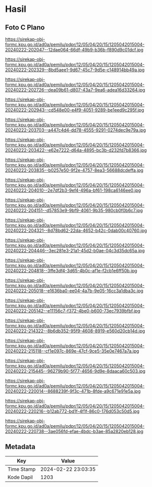# Hasil

## Foto C Plano

https://sirekap-obj-formc.kpu.go.id/ad0a/pemilu/pdpr/12/05/04/20/15/1205042015004-20240222-202047--12dae064-66df-49b9-b36b-f890d9c01dcf.jpg

https://sirekap-obj-formc.kpu.go.id/ad0a/pemilu/pdpr/12/05/04/20/15/1205042015004-20240222-202329--8bd5aee1-9d67-45c7-9d5e-c148914bb49a.jpg

https://sirekap-obj-formc.kpu.go.id/ad0a/pemilu/pdpr/12/05/04/20/15/1205042015004-20240222-202726--dea09b61-d807-43a7-9ea6-adea16d33264.jpg

https://sirekap-obj-formc.kpu.go.id/ad0a/pemilu/pdpr/12/05/04/20/15/1205042015004-20240222-202943--cd548e00-e4f9-4051-9289-be1eed9c295f.jpg

https://sirekap-obj-formc.kpu.go.id/ad0a/pemilu/pdpr/12/05/04/20/15/1205042015004-20240222-203703--a447c4d4-dd78-4555-9291-0274dec9e79a.jpg

https://sirekap-obj-formc.kpu.go.id/ad0a/pemilu/pdpr/12/05/04/20/15/1205042015004-20240222-203422--e62e7222-d64a-4895-bc3b-d232fd7b8366.jpg

https://sirekap-obj-formc.kpu.go.id/ad0a/pemilu/pdpr/12/05/04/20/15/1205042015004-20240222-203835--b0257e50-9f2e-4757-8ea3-56688dcdeffa.jpg

https://sirekap-obj-formc.kpu.go.id/ad0a/pemilu/pdpr/12/05/04/20/15/1205042015004-20240222-204010--2e7df2b3-9ef4-496a-bf61-198ca6146ee0.jpg

https://sirekap-obj-formc.kpu.go.id/ad0a/pemilu/pdpr/12/05/04/20/15/1205042015004-20240222-204151--d57853e9-9bf9-4061-9b35-980cb0f0b6c7.jpg

https://sirekap-obj-formc.kpu.go.id/ad0a/pemilu/pdpr/12/05/04/20/15/1205042015004-20240222-204321--8d78bd62-22da-4652-b42c-0dab00c40760.jpg

https://sirekap-obj-formc.kpu.go.id/ad0a/pemilu/pdpr/12/05/04/20/15/1205042015004-20240222-204446--3ec281e3-21a1-45d2-b0ae-04c3d35dc65a.jpg

https://sirekap-obj-formc.kpu.go.id/ad0a/pemilu/pdpr/12/05/04/20/15/1205042015004-20240222-204818--3ffe3df4-3d65-4b0c-af1e-f2cb1e6ff50b.jpg

https://sirekap-obj-formc.kpu.go.id/ad0a/pemilu/pdpr/12/05/04/20/15/1205042015004-20240222-205018--e1636ba0-ee04-4a7b-9e05-16cc3a1dba3c.jpg

https://sirekap-obj-formc.kpu.go.id/ad0a/pemilu/pdpr/12/05/04/20/15/1205042015004-20240222-205142--e11156c7-f372-4be0-b600-73ec7939bfbf.jpg

https://sirekap-obj-formc.kpu.go.id/ad0a/pemilu/pdpr/12/05/04/20/15/1205042015004-20240222-214322--8b6db352-95f9-4608-8919-e560d20cb14d.jpg

https://sirekap-obj-formc.kpu.go.id/ad0a/pemilu/pdpr/12/05/04/20/15/1205042015004-20240222-215118--cf1e097c-869e-47cf-9ce5-35e0e7467a7a.jpg

https://sirekap-obj-formc.kpu.go.id/ad0a/pemilu/pdpr/12/05/04/20/15/1205042015004-20240222-215445--96279b90-5f77-4656-9d9e-8daaca60c503.jpg

https://sirekap-obj-formc.kpu.go.id/ad0a/pemilu/pdpr/12/05/04/20/15/1205042015004-20240222-220014--8688239f-9f3c-471b-8fde-a9c671e91e5a.jpg

https://sirekap-obj-formc.kpu.go.id/ad0a/pemilu/pdpr/12/05/04/20/15/1205042015004-20240222-220216--b12ab772-bd1f-4f1f-86c0-176d053c50d5.jpg

https://sirekap-obj-formc.kpu.go.id/ad0a/pemilu/pdpr/12/05/04/20/15/1205042015004-20240222-220738--3ae056fd-efae-4bdc-b3ae-85a2820eb128.jpg


## Metadata

| Key        | Value               |
| ---------- | ------------------- |
| Time Stamp | 2024-02-22 23:03:35 |
| Kode Dapil | 1203                |



